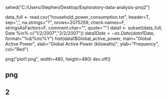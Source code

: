 setwd("C:/Users/Stephen/Desktop/Exploratory-data-analysis-proj2")

data_full <- read.csv("household_power_consumption.txt", header=T, sep=';', na.strings="?", 
                      nrows=2075259, check.names=F, stringsAsFactors=F, comment.char="", quote='\"')
data1 <- subset(data_full, Date %in% c("1/2/2007","2/2/2007"))
data1$Date <- as.Date(data1$Date, format="%d/%m/%Y")
hist(data1$Global_active_power, main="Global Active Power", 
     xlab="Global Active Power (kilowatts)", ylab="Frequency", col="Red")


png("plot1.png", width=480, height=480)
dev.off()
## png 
##   2

